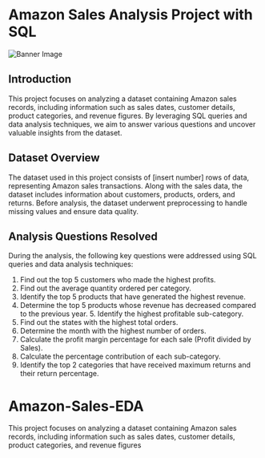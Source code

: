  # Amazon Sales Analysis Project with SQL 
 ![Banner Image]()


## Introduction
This project focuses on analyzing a dataset containing Amazon sales records, including information such as sales dates, customer details, product categories, and revenue figures. By leveraging SQL queries and data analysis techniques, we aim to answer various questions and uncover valuable insights from the dataset.

## Dataset Overview
The dataset used in this project consists of [insert number] rows of data, representing Amazon sales transactions. Along with the sales data, the dataset includes information about customers, products, orders, and returns. 
Before analysis, the dataset underwent preprocessing to handle missing values and ensure data quality.

## Analysis Questions Resolved
During the analysis, the following key questions were addressed using SQL queries and data analysis techniques:
1. Find out the top 5 customers who made the highest profits.
2. Find out the average quantity ordered per category.
3. Identify the top 5 products that have generated the highest revenue.
4. Determine the top 5 products whose revenue has decreased compared to the previous year. 5. Identify the highest profitable sub-category.
6. Find out the states with the highest total orders.
7. Determine the month with the highest number of orders.
8. Calculate the profit margin percentage for each sale (Profit divided by Sales).
9. Calculate the percentage contribution of each sub-category.
10. Identify the top 2 categories that have received maximum returns and their return percentage.


# Amazon-Sales-EDA
This project focuses on analyzing a dataset containing Amazon sales records, including information such as sales dates, customer details, product categories, and revenue figures
